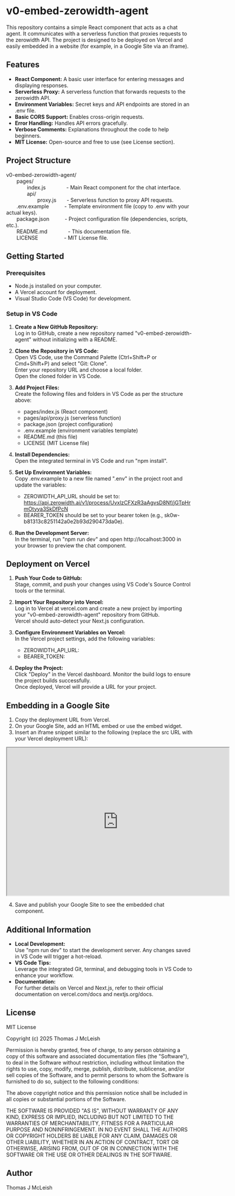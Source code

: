 # v0-embed-zerowidth-agent

This repository contains a simple React component that acts as a chat agent. It communicates with a serverless function that proxies requests to the zerowidth API. The project is designed to be deployed on Vercel and easily embedded in a website (for example, in a Google Site via an iframe).

## Features

- **React Component:** A basic user interface for entering messages and displaying responses.
- **Serverless Proxy:** A serverless function that forwards requests to the zerowidth API.
- **Environment Variables:** Secret keys and API endpoints are stored in an .env file.
- **Basic CORS Support:** Enables cross-origin requests.
- **Error Handling:** Handles API errors gracefully.
- **Verbose Comments:** Explanations throughout the code to help beginners.
- **MIT License:** Open-source and free to use (see License section).

## Project Structure

v0-embed-zerowidth-agent/  
  pages/  
    index.js    - Main React component for the chat interface.  
    api/  
      proxy.js  - Serverless function to proxy API requests.  
  .env.example   - Template environment file (copy to .env with your actual keys).  
  package.json   - Project configuration file (dependencies, scripts, etc.).  
  README.md    - This documentation file.  
  LICENSE     - MIT License file.

## Getting Started

### Prerequisites

- Node.js installed on your computer.
- A Vercel account for deployment.
- Visual Studio Code (VS Code) for development.

### Setup in VS Code

1. **Create a New GitHub Repository:**  
   Log in to GitHub, create a new repository named "v0-embed-zerowidth-agent" without initializing with a README.

2. **Clone the Repository in VS Code:**  
   Open VS Code, use the Command Palette (Ctrl+Shift+P or Cmd+Shift+P) and select "Git: Clone".  
   Enter your repository URL and choose a local folder.  
   Open the cloned folder in VS Code.

3. **Add Project Files:**  
   Create the following files and folders in VS Code as per the structure above:

   - pages/index.js (React component)
   - pages/api/proxy.js (serverless function)
   - package.json (project configuration)
   - .env.example (environment variables template)
   - README.md (this file)
   - LICENSE (MIT License file)

4. **Install Dependencies:**  
   Open the integrated terminal in VS Code and run "npm install".

5. **Set Up Environment Variables:**  
   Copy .env.example to a new file named ".env" in the project root and update the variables:

   - ZEROWIDTH_API_URL should be set to:  
     https://api.zerowidth.ai/v1/process/UvxlzCFXzR3aAgvsD8Nf/jGTpHrmOtyya3SkDfPcN
   - BEARER_TOKEN should be set to your bearer token (e.g., sk0w-b81313c8251142a0e2b93d290473da0e).

6. **Run the Development Server:**  
   In the terminal, run "npm run dev" and open http://localhost:3000 in your browser to preview the chat component.

## Deployment on Vercel

1. **Push Your Code to GitHub:**  
   Stage, commit, and push your changes using VS Code's Source Control tools or the terminal.

2. **Import Your Repository into Vercel:**  
   Log in to Vercel at vercel.com and create a new project by importing your "v0-embed-zerowidth-agent" repository from GitHub.  
   Vercel should auto-detect your Next.js configuration.

3. **Configure Environment Variables on Vercel:**  
   In the Vercel project settings, add the following variables:

   - ZEROWIDTH_API_URL:  <the specific flow you want to access>
   - BEARER_TOKEN:  <from the zerowidth api for your flow>

4. **Deploy the Project:**  
   Click "Deploy" in the Vercel dashboard. Monitor the build logs to ensure the project builds successfully.  
   Once deployed, Vercel will provide a URL for your project.

## Embedding in a Google Site

1. Copy the deployment URL from Vercel.
2. On your Google Site, add an HTML embed or use the embed widget.
3. Insert an iframe snippet similar to the following (replace the src URL with your Vercel deployment URL):

<iframe src="https://your-vercel-deployment-url.vercel.app" width="600" height="400"></iframe>

4. Save and publish your Google Site to see the embedded chat component.

## Additional Information

- **Local Development:**  
  Use "npm run dev" to start the development server. Any changes saved in VS Code will trigger a hot-reload.
- **VS Code Tips:**  
  Leverage the integrated Git, terminal, and debugging tools in VS Code to enhance your workflow.
- **Documentation:**  
  For further details on Vercel and Next.js, refer to their official documentation on vercel.com/docs and nextjs.org/docs.

## License

MIT License

Copyright (c) 2025 Thomas J McLeish

Permission is hereby granted, free of charge, to any person obtaining a copy of this software and associated documentation files (the "Software"), to deal in the Software without restriction, including without limitation the rights to use, copy, modify, merge, publish, distribute, sublicense, and/or sell copies of the Software, and to permit persons to whom the Software is furnished to do so, subject to the following conditions:

The above copyright notice and this permission notice shall be included in all copies or substantial portions of the Software.

THE SOFTWARE IS PROVIDED "AS IS", WITHOUT WARRANTY OF ANY KIND, EXPRESS OR IMPLIED, INCLUDING BUT NOT LIMITED TO THE WARRANTIES OF MERCHANTABILITY, FITNESS FOR A PARTICULAR PURPOSE AND NONINFRINGEMENT. IN NO EVENT SHALL THE AUTHORS OR COPYRIGHT HOLDERS BE LIABLE FOR ANY CLAIM, DAMAGES OR OTHER LIABILITY, WHETHER IN AN ACTION OF CONTRACT, TORT OR OTHERWISE, ARISING FROM, OUT OF OR IN CONNECTION WITH THE SOFTWARE OR THE USE OR OTHER DEALINGS IN THE SOFTWARE.

## Author

Thomas J McLeish
